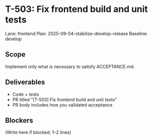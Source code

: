 # T-503: Fix frontend build and unit tests
Lane: frontend
Plan: 2025-09-04-stabilize-develop-release
Baseline: develop

## Scope
Implement only what is necessary to satisfy ACCEPTANCE.md.

## Deliverables
- Code + tests
- PR titled "[T-503] Fix frontend build and unit tests"
- PR body includes how you validated acceptance

## Blockers
(Write here if blocked; 1–2 lines)
